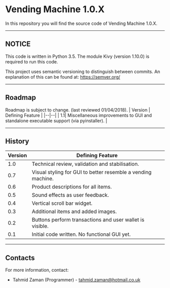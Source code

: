 # Vending Machine 1.0.X

In this repository you will find the source code of Vending Machine 1.0.X.


----------
## NOTICE

This code is written in Python 3.5. The module Kivy (version 1.10.0) is required to run this code.

This project uses semantic versioning to distinguish between commits. An explanation of this can be found at: https://semver.org/

----------

## Roadmap

Roadmap is subject to change. (last reviewed 01/04/2018).
| Version |	Defining Feature  |
|--|--|
| 1.1| Miscellaneous improvements to GUI and standalone executable support (via pyinstaller). |





----------


## History
| Version |	Defining Feature  |
|--|--|
| 1.0 | Technical review, validation and stabilisation. |
| 0.7 | Visual styling for GUI to better resemble a vending machine. |
| 0.6 | Product descriptions for all items. |
| 0.5 | Sound effects as user feedback. |
| 0.4 | Vertical scroll bar widget. |
| 0.3| Additional items and added images. |
| 0.2 | Buttons perform transactions and user wallet is visible. |
| 0.1 | Initial code written. No functional GUI yet. |


----------


## Contacts
For more information, contact:

 - Tahmid Zaman (Programmer) - tahmid.zaman@hotmail.co.uk
